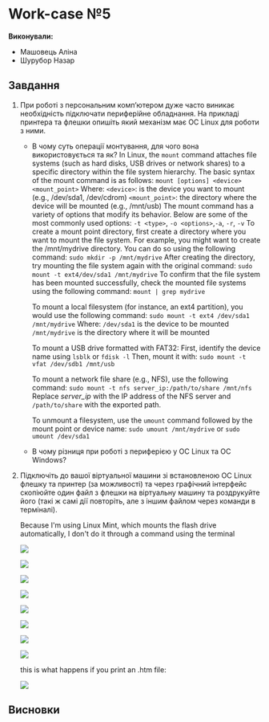 # Work-case №5

**Виконували:**

- Машовець Аліна
- Шурубор Назар

## Завдання

1. При роботі з персональним комп’ютером дуже часто виникає необхідність підключати периферійне обладнання. На прикладі принтера та флешки опишіть який механізм має ОС Linux для роботи з ними.
    - В чому суть операції монтування, для чого вона використовується та як?
        In Linux, the `mount` command attaches file systems (such as hard disks, USB drives or network shares) to a specific directory within the file system hierarchy.
        The basic syntax of the mount command is as follows:
        `mount [options] <device> <mount_point>`
        Where:
        `<device>`: is the device you want to mount (e.g., /dev/sda1, /dev/cdrom)
        `<mount_point>`: the directory where the device will be mounted (e.g., /mnt/usb)
        The mount command has a variety of options that modify its behavior. Below are some of the most commonly used options: `-t <type>`, `-o <options>`,`-a`, `-r`, `-v`
        To create a mount point directory, first create a directory where you want to mount the file system. For example, you might want to create the /mnt/mydrive directory. You can do so using the following command:
        `sudo mkdir -p /mnt/mydrive`
        After creating the directory, try mounting the file system again with the original command:
        `sudo mount -t ext4/dev/sda1 /mnt/mydrive`
        To confirm that the file system has been mounted successfully, check the mounted file systems using the following command:
        `mount | grep mydrive`

        To mount a local filesystem (for instance, an ext4 partition), you would use the following command:
        `sudo mount -t ext4 /dev/sda1 /mnt/mydrive`
        Where:
        `/dev/sda1` is the device to be mounted
        `/mnt/mydrive` is the directory where it will be mounted

        To mount a USB drive formatted with FAT32:
        First, identify the device name using `lsblk` or `fdisk -l`
        Then, mount it with:
        `sudo mount -t vfat /dev/sdb1 /mnt/usb`

        To mount a network file share (e.g., NFS), use the following command:
        `sudo mount -t nfs server_ip:/path/to/share /mnt/nfs`
        Replace *server_ip* with the IP address of the NFS server and `/path/to/share` with the exported path.

        To unmount a filesystem, use the `umount` command followed by the mount point or device name:
        `sudo umount /mnt/mydrive` or `sudo umount /dev/sda1`
    - В чому різниця при роботі з периферією у ОС Linux та ОС Windows?

2. Підключіть до вашої віртуальної машини зі встановленою ОС Linux флешку та принтер (за можливості) та через графічний інтерфейс скопіюйте один файл з флешки на віртуальну машину та роздрукуйте його (такі ж самі дії повторіть, але з іншим файлом через команди в терміналі).

    Because I'm using Linux Mint, which mounts the flash drive automatically, I don't do it through a command using the terminal

    ![](./assets/vb-flashdrive-1.png)

    ![](./assets/vb-flashdrive-2.png)

    ![](./assets/vb-printer-1.png)

    ![](./assets/vb-printer-2.png)

    ![](./assets/vb-print-window.png)

    ![](./assets/successful-printing.JPG)

    ![](./assets/vb-terminal-printing.png)

    ![](./assets/successuful-printing-2.JPG)

    this is what happens if you print an .htm file:

    ![](./assets/unsuccessful-printing.JPG)

## Висновки
